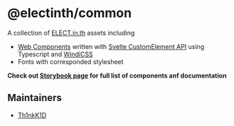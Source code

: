 # @electinth/common

A collection of [ELECT.in.th](https://elect.in.th) assets including

- [Web Components](https://developer.mozilla.org/en-US/docs/Web/Web_Components) written with [Svelte CustomElement API](https://svelte.dev/docs#Custom_element_API) using Typescript and [WindiCSS](https://windicss.org)
- Fonts with corresponded stylesheet

**Check out [Storybook page](https://electinth.github.io/common/) for full list of components anf documentation**

## Maintainers

- [Th1nkK1D](https://github.com/Th1nkK1D)
